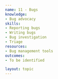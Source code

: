```yaml
---
name: 11 - Bugs
knowledge:
- Bug advocacy
skills:
- Reporting bugs
- Writing bugs
- Bug investigation
- Triage
resources:
- Bug management tools
outcomes:
- To be identified

layout: topic
---
```


